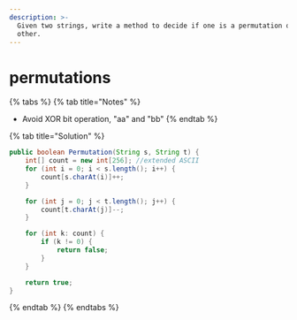 ```yaml
---
description: >-
  Given two strings, write a method to decide if one is a permutation of the
  other.
---
```


# permutations

{% tabs %}
{% tab title="Notes" %}
* Avoid XOR bit operation, "aa" and "bb"
{% endtab %}

{% tab title="Solution" %}
```java
public boolean Permutation(String s, String t) {
    int[] count = new int[256]; //extended ASCII
    for (int i = 0; i < s.length(); i++) {
        count[s.charAt(i)]++;
    }

    for (int j = 0; j < t.length(); j++) {
        count[t.charAt(j)]--;
    }

    for (int k: count) {
        if (k != 0) {
            return false;
        }
    }

    return true;
}
```
{% endtab %}
{% endtabs %}

